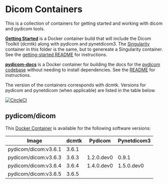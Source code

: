 # Dicom Containers

This is a collection of containers for getting started and working with dicom and pydicom tools. 

**[Getting Started](getting-started)** is a Docker container build that will include the Dicom Toolkit (dcmtk) along with pydicom and pynetdicom3. The [Singularity](Singularity) container in this folder is the same, but to genereate a Singularity container. See the [getting-started README](getting-started/README.md) for instructions.

**[pydicom-docs](pydicom-docs)** is a Docker container for building the docs for the [pydicom codebase](https://www.github.com/pydicom/pydicom) without needing to install dependencies. See the [README](pydicom-docs/README.md) for instructions.

The version of the containers corresponds with dcmtk. Versions for pydicom
and pynetdicom (when applicable) are listed in the table below.

[![CircleCI](https://circleci.com/gh/pydicom/dicom-containers.svg?style=svg)](https://circleci.com/gh/pydicom/dicom-containers)

## pydicom/dicom

This [Docker Container](https://hub.docker.com/r/pydicom/dicom) is available for the following software versions:

|Image                  | dcmtk        | Pydicom    | Pynetdicom3 |
|---------------------- |--------------|------------|-------------|
| pydicom/dicom:v3.6.1  | 3.6.1        |            |             |
| pydicom/dicom:v3.6.3  | 3.6.3        | 1.2.0.dev0 | 0.9.1       |
| pydicom/dicom:v3.6.4  | 3.6.4        | 1.4.0.dev0 | 1.5.0.dev0  |
| pydicom/dicom:v3.6.5  | 3.6.5        |  |   |
